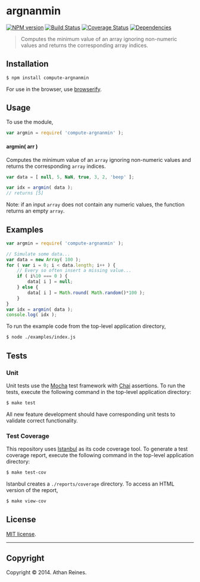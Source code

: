argnanmin
===
[![NPM version][npm-image]][npm-url] [![Build Status][travis-image]][travis-url] [![Coverage Status][coveralls-image]][coveralls-url] [![Dependencies][dependencies-image]][dependencies-url]

> Computes the minimum value of an array ignoring non-numeric values and returns the corresponding array indices.


## Installation

``` bash
$ npm install compute-argnanmin
```

For use in the browser, use [browserify](https://github.com/substack/node-browserify).


## Usage

To use the module,

``` javascript
var argmin = require( 'compute-argnanmin' );
```

#### argmin( arr )

Computes the minimum value of an `array` ignoring non-numeric values and returns the corresponding `array` indices.

``` javascript
var data = [ null, 5, NaN, true, 3, 2, 'beep' ];

var idx = argmin( data );
// returns [5]
```

Note: if an input `array` does not contain any numeric values, the function returns an empty `array`.


## Examples

``` javascript
var argmin = require( 'compute-argnanmin' );

// Simulate some data...
var data = new Array( 100 );
for ( var i = 0; i < data.length; i++ ) {
	// Every so often insert a missing value...
	if ( i%10 === 0 ) {
		data[ i ] = null;
	} else {
		data[ i ] = Math.round( Math.random()*100 );
	}
}
var idx = argmin( data );
console.log( idx );
```

To run the example code from the top-level application directory,

``` bash
$ node ./examples/index.js
```


## Tests

### Unit

Unit tests use the [Mocha](http://visionmedia.github.io/mocha) test framework with [Chai](http://chaijs.com) assertions. To run the tests, execute the following command in the top-level application directory:

``` bash
$ make test
```

All new feature development should have corresponding unit tests to validate correct functionality.


### Test Coverage

This repository uses [Istanbul](https://github.com/gotwarlost/istanbul) as its code coverage tool. To generate a test coverage report, execute the following command in the top-level application directory:

``` bash
$ make test-cov
```

Istanbul creates a `./reports/coverage` directory. To access an HTML version of the report,

``` bash
$ make view-cov
```


## License

[MIT license](http://opensource.org/licenses/MIT). 


---
## Copyright

Copyright &copy; 2014. Athan Reines.


[npm-image]: http://img.shields.io/npm/v/compute-argnanmin.svg
[npm-url]: https://npmjs.org/package/compute-argnanmin

[travis-image]: http://img.shields.io/travis/compute-io/argnanmin/master.svg
[travis-url]: https://travis-ci.org/compute-io/argnanmin

[coveralls-image]: https://img.shields.io/coveralls/compute-io/argnanmin/master.svg
[coveralls-url]: https://coveralls.io/r/compute-io/argnanmin?branch=master

[dependencies-image]: http://img.shields.io/david/compute-io/argnanmin.svg
[dependencies-url]: https://david-dm.org/compute-io/argnanmin

[dev-dependencies-image]: http://img.shields.io/david/dev/compute-io/argnanmin.svg
[dev-dependencies-url]: https://david-dm.org/dev/compute-io/argnanmin

[github-issues-image]: http://img.shields.io/github/issues/compute-io/argnanmin.svg
[github-issues-url]: https://github.com/compute-io/argnanmin/issues
